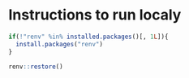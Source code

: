 # Instructions to run localy

```r
if(!"renv" %in% installed.packages()[, 1L]){
  install.packages("renv")
}

renv::restore()
```
